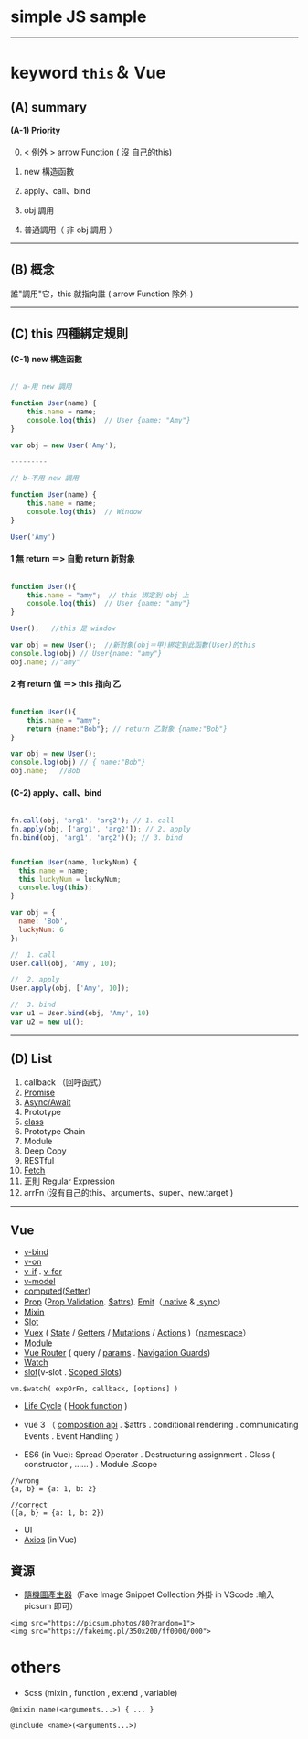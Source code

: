 # simple JS sample
---
# keyword `this`＆ Vue

## (A) summary 
#### (A-1)  Priority

0. < 例外 > arrow Function  ( 沒 自己的this)

1. new 構造函數
2. apply、call、bind
3. obj 調用
4. 普通調用（ 非 obj 調用 ）

---

## (B) 概念

誰"調用"它，this 就指向誰  ( arrow Function 除外 )

---

## (C) this 四種綁定規則

#### (C-1) new 構造函數

```js

// a-用 new 調用

function User(name) {
    this.name = name;
    console.log(this)  // User {name: "Amy"}
}

var obj = new User('Amy');

---------

// b-不用 new 調用

function User(name) {
    this.name = name;
    console.log(this)  // Window
}

User('Amy')

```
#### 1 無 return ＝> 自動 return 新對象

```js

function User(){
    this.name = "amy";  // this 绑定到 obj 上
    console.log(this)  // User {name: "amy"} 
}

User();   //this 是 window

var obj = new User();  //新對象(obj＝甲)綁定到此函數(User)的this
console.log(obj) // User{name: "amy"}
obj.name; //"amy"

```

#### 2 有 return 值 ＝> this 指向 乙

```js

function User(){
    this.name = "amy";
    return {name:"Bob"}; // return 乙對象 {name:"Bob"}
}

var obj = new User(); 
console.log(obj) // { name:"Bob"}
obj.name;   //Bob

```
#### (C-2) apply、call、bind

```js

fn.call(obj, 'arg1', 'arg2'); // 1. call
fn.apply(obj, ['arg1', 'arg2']); // 2. apply
fn.bind(obj, 'arg1', 'arg2')(); // 3. bind

```

```js

function User(name, luckyNum) {
  this.name = name;
  this.luckyNum = luckyNum;
  console.log(this);
}

var obj = {
  name: 'Bob',
  luckyNum: 6
};

//  1. call
User.call(obj, 'Amy', 10);

//  2. apply
User.apply(obj, ['Amy', 10]);

//  3. bind
var u1 = User.bind(obj, 'Amy', 10)
var u2 = new u1();

```

---

## (D) List
1. callback （回呼函式）
2. [Promise](https://developer.mozilla.org/zh-TW/docs/Web/JavaScript/Reference/Global_Objects/Promise)
3. [Async/Await](https://zhuanlan.zhihu.com/p/72036724)
4. Prototype
5. [class](https://developer.mozilla.org/zh-TW/docs/Web/JavaScript/Reference/Classes)
6. Prototype Chain
7. Module
8. Deep Copy
9. RESTful
10. [Fetch](https://developer.mozilla.org/zh-TW/docs/Web/API/Fetch_API/Using_Fetch)
11. 正則 Regular Expression
12. arrFn (沒有自己的this、arguments、super、new.target )

---

## Vue
- [v-bind](https://vuejs.org/v2/guide/class-and-style.html)
- [v-on](https://vuejs.org/v2/guide/events.html)
- [v-if](https://vuejs.org/v2/guide/conditional.html) . [v-for](https://vuejs.org/v2/guide/list.html)
- [v-model](https://vuejs.org/v2/guide/forms.html)
- [computed](https://vuejs.org/v2/guide/computed.html#Computed-Properties)([Setter](https://vuejs.org/v2/guide/computed.html#Computed-Setter))
- [Prop](https://vuejs.org/v2/guide/components-props.html) ([Prop Validation](https://vuejs.org/v2/guide/components-props.html#Prop-Validation). [$attrs](https://vuejs.org/v2/guide/components-props.html#Disabling-Attribute-Inheritance)). [Emit](https://vuejs.org/v2/guide/components-custom-events.html)（[.native](https://vuejs.org/v2/guide/components-custom-events.html#Binding-Native-Events-to-Components) & [.sync](https://vuejs.org/v2/guide/components-custom-events.html#sync-Modifier)）
- [Mixin](https://vuejs.org/v2/guide/mixins.html)
- [Slot](https://vuejs.org/v2/guide/components-slots.html) 
- [Vuex](https://vuex.vuejs.org/guide/) ( [State](https://vuex.vuejs.org/guide/state.html) / [Getters](https://vuex.vuejs.org/zh/guide/getters.html) / [Mutations](https://vuex.vuejs.org/zh/guide/mutations.html) / [Actions](https://vuex.vuejs.org/guide/actions.html) )（[namespace](https://vuex.vuejs.org/guide/modules.html#namespacing)）
- [Module](https://vuex.vuejs.org/guide/modules.html)
- [Vue Router](https://router.vuejs.org/) ( query / [params](https://router.vuejs.org/guide/essentials/navigation.html) . [Navigation Guards](https://router.vuejs.org/guide/advanced/navigation-guards.html))
- [Watch](https://vuejs.org/v2/api/#vm-watch)
- [slot](https://vuejs.org/v2/guide/components-slots.html)(v-slot . [Scoped Slots](https://vuejs.org/v2/guide/components-slots.html#Named-Slots))
```
vm.$watch( expOrFn, callback, [options] )
```
- [Life Cycle](https://vuejs.org/v2/guide/instance.html#Instance-Lifecycle-Hooks) ( [Hook function](https://vuejs.org/v2/api/#Options-Lifecycle-Hooks) )
- vue 3 （ [composition api](https://composition-api.vuejs.org/#api-introduction) . $attrs . conditional rendering . communicating Events . Event Handling ）

- ES6 (in Vue): Spread Operator . Destructuring assignment . Class ( constructor , ...... ) . Module .Scope

```
//wrong
{a, b} = {a: 1, b: 2}

//correct
({a, b} = {a: 1, b: 2}) 

```
- UI
- [Axios](https://vuejs.org/v2/cookbook/using-axios-to-consume-apis.html) (in Vue)

## 資源
- [隨機圖產生器](https://picsum.photos/)（Fake Image Snippet Collection 外掛 in VScode :輸入 picsum 即可）

```
<img src="https://picsum.photos/80?random=1">
<img src="https://fakeimg.pl/350x200/ff0000/000">
```

# others
- Scss (mixin ,  function  ,   extend ,   variable)
```
@mixin name(<arguments...>) { ... }

@include <name>(<arguments...>)
```
